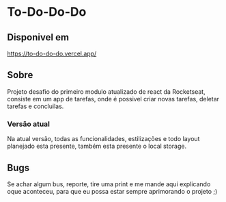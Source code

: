 # To-Do-Do-Do

## Disponivel em

https://to-do-do-do.vercel.app/

## Sobre
  Projeto desafio do primeiro modulo atualizado de react da Rocketseat, consiste em um app de tarefas, onde é possivel criar novas tarefas, deletar tarefas e concluilas.
  
### Versão atual
  Na atual versão, todas as funcionalidades, estilizações e todo layout planejado esta presente, também esta presente o local storage.
  
## Bugs
  Se achar algum bus, reporte, tire uma print e me mande aqui explicando oque aconteceu, para que eu possa estar sempre aprimorando o projeto ;)
